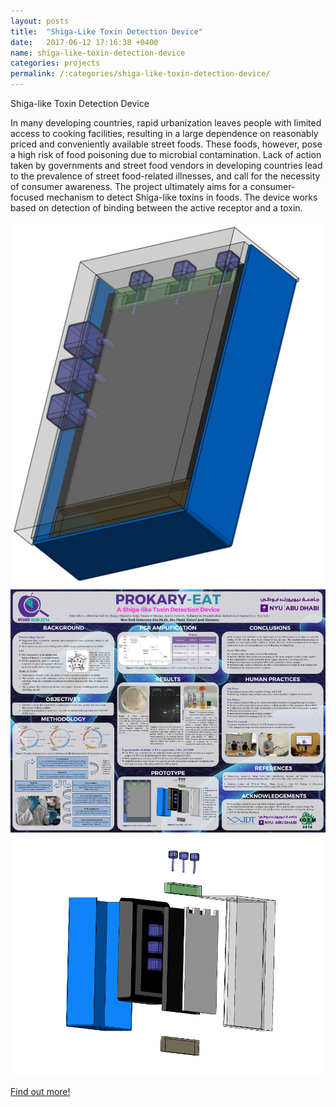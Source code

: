 ```yaml
---
layout: posts
title:  "Shiga-Like Toxin Detection Device"
date:   2017-06-12 17:16:38 +0400
name: shiga-like-toxin-detection-device
categories: projects
permalink: /:categories/shiga-like-toxin-detection-device/
---
```

<div class="post">
    <div class="post-title">
      <p>Shiga-like Toxin Detection Device</p>
    <div class="post-content">
      <p>In many developing countries, rapid urbanization leaves people with limited access to cooking facilities, resulting in a large dependence on reasonably priced and conveniently available street foods. These foods, however, pose a high risk of food poisoning due to microbial contamination. Lack of action taken by governments and street food vendors in developing countries lead to the prevalence of street food-related illnesses, and call for the necessity of consumer awareness. The project ultimately aims for a consumer-focused mechanism to detect Shiga-like toxins in foods. The device works based on detection of binding between the active receptor and a toxin.
 </p>  
  <div class="igem-container">
      <img src="/img/shiga-like-toxin-detection-device/1.jpg" class="picture" alt=""/>
  </div>

  <div class="post-image-container">
    <img src="/img/shiga-like-toxin-detection-device/2.jpg" class="picture" alt=""/>
  </div>

  <div class="post-image-container">
    <img src="/img/shiga-like-toxin-detection-device/3.jpg" class="picture" alt=""/>
  </div>


  <a href="http://2016.igem.org/Team:NYU-AD">Find out more!
